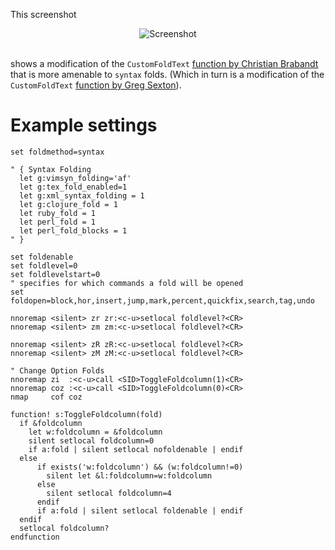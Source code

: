 This screenshot

<div align="center">
<img alt="Screenshot" src="https://raw.github.com/Konfekt/FoldText/master/screenshot.png"/>
<br><br>
</div>

shows a modification of the `CustomFoldText` [function by Christian Brabandt](https://github.com/chrisbra/vim_dotfiles/blob/master/plugin/CustomFoldText.vim) that is more amenable to `syntax` folds.
(Which in turn is a modification of the `CustomFoldText` [function by Greg Sexton](http://www.gregsexton.org/2011/03/improving-the-text-displayed-in-a-fold)).

# Example settings

```vim
set foldmethod=syntax

" { Syntax Folding
  let g:vimsyn_folding='af'
  let g:tex_fold_enabled=1
  let g:xml_syntax_folding = 1
  let g:clojure_fold = 1
  let ruby_fold = 1
  let perl_fold = 1
  let perl_fold_blocks = 1
" }

set foldenable
set foldlevel=0
set foldlevelstart=0
" specifies for which commands a fold will be opened
set foldopen=block,hor,insert,jump,mark,percent,quickfix,search,tag,undo

nnoremap <silent> zr zr:<c-u>setlocal foldlevel?<CR>
nnoremap <silent> zm zm:<c-u>setlocal foldlevel?<CR>

nnoremap <silent> zR zR:<c-u>setlocal foldlevel?<CR>
nnoremap <silent> zM zM:<c-u>setlocal foldlevel?<CR>

" Change Option Folds
nnoremap zi  :<c-u>call <SID>ToggleFoldcolumn(1)<CR>
nnoremap coz :<c-u>call <SID>ToggleFoldcolumn(0)<CR>
nmap     cof coz

function! s:ToggleFoldcolumn(fold)
  if &foldcolumn
    let w:foldcolumn = &foldcolumn
    silent setlocal foldcolumn=0
    if a:fold | silent setlocal nofoldenable | endif
  else
      if exists('w:foldcolumn') && (w:foldcolumn!=0)
        silent let &l:foldcolumn=w:foldcolumn
      else
        silent setlocal foldcolumn=4
      endif
      if a:fold | silent setlocal foldenable | endif
  endif
  setlocal foldcolumn?
endfunction
```

